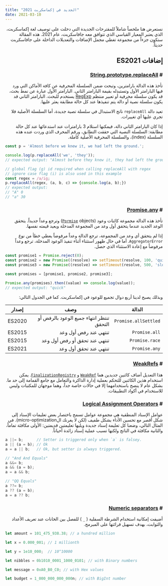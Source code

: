 ```yaml
---
title: "الجديد في إكماسكربت 2021"
date: 2021-03-10
---
```


نستعرض هنا ملخصاً شاملاً للمقترحات الجديدة التي دخلت على توصيف لغة إكماسكربت، الذي يعتبر المعيار القياسي الذي تتوافق معه جافاسكربت، عام 2021. هذه المقالة ستكون جزءاً من مجموعة تغطي مجمل الإضافات والتعديلات الداخلة على جافاسكربت حديثاً.

## إضافات ES2021

### # [String.prototype.replaceAll](https://developer.mozilla.org/en-US/docs/Web/JavaScript/Reference/Global_Objects/String/replaceAll)

تأخذ هذه الدالة بارامترين، وتبحث ضمن السلسلة المحرفية عن كافة الأماكن التي ورد فيها البارامتر الأول وتستبدله بقيمة البارامتر الثاني. البارامتر الأول عبارة عن نمط بحث، قد يكون سلسلة محرفية أو تعبير منتظم [RegExp](https://developer.mozilla.org/en-US/docs/Web/JavaScript/Reference/Global_Objects/RegExp) يستخدم للبحث. البارامتر الثاني قد يكون سلسلة نصية أو دالة يتم تنفيذها عند كل حالة مطابقة يعثر عليها.

تعيد دالة `replaceAll` ناتج الاستبدال في سلسلة تصية جديدة، أما السلسلة الأصلية فلا تجري عليها أي تغييرات.

إذا كان البارامتر الثاني دالة، فيمكنها استلام 3 بارامترات عند استدعائها عند كل حالة مطابقة: السلسلة النصية التي حققت التطابق، ورقم المحرف الذي وردت عنده هذه السلسلة (index)، والسلسلة المحرفية اﻷصلية كاملة.


```javascript
const p = 'Almost before we knew it, we had left the ground.';

console.log(p.replaceAll('we', 'they'));
// expected output: "Almost before they knew it, they had left the ground."

// global flag (g) id required when calling replaceAll with regex
// ignore case flag (i) is also used in this example
const regex = /a/ig;
p.replaceAll(regex, (a, b, c) => {console.log(a, b);})
// expected output:
// "A" 0
// "a" 30
```

### # [Promise.any](https://developer.mozilla.org/en-US/docs/Web/JavaScript/Reference/Global_Objects/Promise/any)

تأخذ هذه الدالة مجموعة كائنات وعود ([`Pormise`](https://developer.mozilla.org/en-US/docs/Web/JavaScript/Reference/Global_Objects/Promise) objects) وترجع وعداً جديداً. يتحقق الوعد الجديد عندما يتحقق أول وعد من المجموعة المدخلة ويعيد قيمته نفسها.

إذا لم يتحقق أي وعد من المجموعة، ترجع الدالة وعداً مرفوضاً يعطي خطأ من نوع `AggregatorError`. أما في حال ظهور استثناء أثناء تنفيذ الوعود المدخلة، ترجع وعداً مرفوضاً مع إعادة الاستثناء الذي حصل.

```javascript
const promise1 = Promise.reject(0);
const promise2 = new Promise((resolve) => setTimeout(resolve, 100, 'quick'));
const promise3 = new Promise((resolve) => setTimeout(resolve, 500, 'slow'));

const promises = [promise1, promise2, promise3];

Promise.any(promises).then((value) => console.log(value));
// expected output: "quick"
```

وبذلك يصبح لدينا أربع دوال تجميع للوعود في إكماسكربت. كما في الجدول التالي:

| الدالة | وصف       | إصدار |
| -------------------- | ----------------------------------------------- | ------ |
| `Promise.allSettled` | تنتظر انتهاء جميع الوعود بالرفض أو التحقق       | ES2020 |
| `Promise.all`        | تنتهي عند رفض أول وعد                           | ES2015 |
| `Promise.race`       | تنتهي عند تحقق أو رفض أول وعد                   | ES2015 |
| `Promise.any`        | تنتهي عند تحقق أول وعد                          | ES2021 |

### # [WeakRefs](https://github.com/tc39/proposal-weakrefs)

هذا التعديل أضاف كائنين جديدين هما [`WeakRef`](https://developer.mozilla.org/en-US/docs/Web/JavaScript/Reference/Global_Objects/WeakRef) و [`FinalizationRegistry`](https://developer.mozilla.org/en-US/docs/Web/JavaScript/Reference/Global_Objects/FinalizationRegistry). يمكن استخدام هذين الكائنين للتحكم بعملية إدارة الذاكرة والتعامل مع جامع القمامة إلى حد ما. بشكل عام لا ينصح باستخدامهما إلا في حالات خاصة جداً، وهما موجهان للمكتبات وليس للاستخدام في أكواد التطبيقات.

### # [Logical Assignment Operators](https://github.com/tc39/proposal-logical-assignment/)

عوامل الإسناد المنطقية هي مجموعة عوامل تسمح باختصار بعض تعليمات الإسناد إلى شكل أقصر مع تحسين الأداء بشكل طفيف (لكن لا يغرنك الmicro-optimization). في المثال التالي، وضعنا كل تعليمة إسناد جديدة ويليها تعليمتين قديمتين: الأولى مكافئة تماماً، والثانية مكافئة في الناتج ولكنها تسبب عملية إسناد زائدة أحياناً.

```javascript
a ||= b;      // Setter is triggered only when `a` is falsey.
a || (a = b); // Ok
a = a || b;   // Ok, but setter is always triggered.

// "And And Equals"
a &&= b;
a && (a = b);
a = a && b;

// "QQ Equals"
a ??= b;
a ?? (a = b);
a = a ?? b;
```

### # [Numeric separators](https://github.com/tc39/proposal-numeric-separator)

أضيفت إمكانية استخدام الشرطة السفلية ( `_` ) للفصل بين الخانات عند تعريف الأعداد والثوابت، بهدف تسهيل قرائتها على المبرمج.

```javascript
let amount = 101_475_938.38; // a hundred million

let x = 0.000_001; // 1 millionth

let y = 1e10_000;  // 10^10000

let nibbles = 0b1010_0001_1000_0101; // with Binary numbers

let message = 0xA0_B0_C0; // with Hex values

let budget = 1_000_000_000_000n; // with BigInt number
```

<style>
html, body {
  direction: rtl;
}
pre, code {
  direction: ltr;
}
</style>
